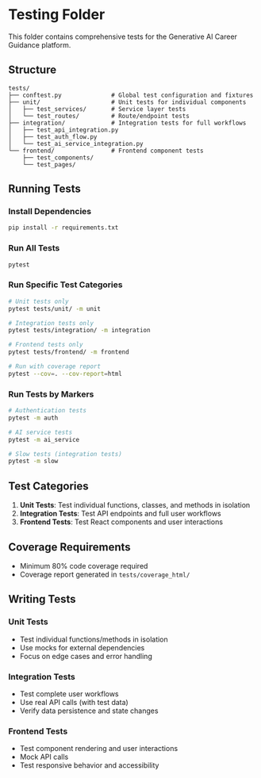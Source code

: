 # Testing Folder

This folder contains comprehensive tests for the Generative AI Career Guidance platform.

## Structure

```
tests/
├── conftest.py              # Global test configuration and fixtures
├── unit/                    # Unit tests for individual components
│   ├── test_services/       # Service layer tests
│   └── test_routes/         # Route/endpoint tests
├── integration/             # Integration tests for full workflows
│   ├── test_api_integration.py
│   ├── test_auth_flow.py
│   └── test_ai_service_integration.py
└── frontend/                # Frontend component tests
    ├── test_components/
    └── test_pages/
```

## Running Tests

### Install Dependencies
```bash
pip install -r requirements.txt
```

### Run All Tests
```bash
pytest
```

### Run Specific Test Categories
```bash
# Unit tests only
pytest tests/unit/ -m unit

# Integration tests only
pytest tests/integration/ -m integration

# Frontend tests only
pytest tests/frontend/ -m frontend

# Run with coverage report
pytest --cov=. --cov-report=html
```

### Run Tests by Markers
```bash
# Authentication tests
pytest -m auth

# AI service tests
pytest -m ai_service

# Slow tests (integration tests)
pytest -m slow
```

## Test Categories

1. **Unit Tests**: Test individual functions, classes, and methods in isolation
2. **Integration Tests**: Test API endpoints and full user workflows
3. **Frontend Tests**: Test React components and user interactions

## Coverage Requirements

- Minimum 80% code coverage required
- Coverage report generated in `tests/coverage_html/`

## Writing Tests

### Unit Tests
- Test individual functions/methods in isolation
- Use mocks for external dependencies
- Focus on edge cases and error handling

### Integration Tests
- Test complete user workflows
- Use real API calls (with test data)
- Verify data persistence and state changes

### Frontend Tests
- Test component rendering and user interactions
- Mock API calls
- Test responsive behavior and accessibility